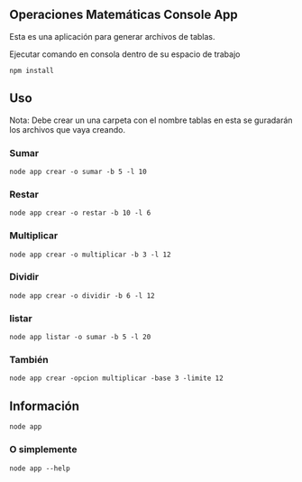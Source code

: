 
## Operaciones Matemáticas Console App

Esta es una aplicación para generar archivos de tablas.

Ejecutar comando en consola dentro de su espacio de trabajo

``` 
npm install
```

## Uso

Nota: Debe crear un una carpeta con el nombre tablas en esta se guradarán los archivos que vaya creando. 

### Sumar
``` 
node app crear -o sumar -b 5 -l 10
``` 
### Restar
``` 
node app crear -o restar -b 10 -l 6
``` 
### Multiplicar
``` 
node app crear -o multiplicar -b 3 -l 12
```
### Dividir
``` 
node app crear -o dividir -b 6 -l 12
```
### listar
```
node app listar -o sumar -b 5 -l 20
```
### También

``` 
node app crear -opcion multiplicar -base 3 -limite 12
```

## Información

``` 
node app 
```
### O simplemente

``` 
node app --help
```
